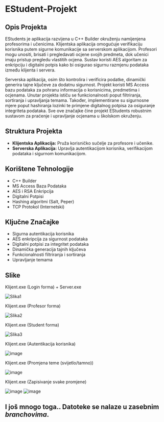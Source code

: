 # EStudent-Projekt

## Opis Projekta

EStudents je aplikacija razvijena u C++ Builder okruženju namijenjena profesorima i učenicima. Klijentska aplikacija omogućuje verifikaciju korisnika putem sigurne komunikacije sa serverskom aplikacijom. Profesori mogu unositi, brisati i pregledavati ocjene svojih predmeta, dok učenici imaju pristup pregledu vlastitih ocjena. Sustav koristi AES algoritam za enkripciju i digitalni potpis kako bi osigurao sigurnu razmjenu podataka između klijenta i servera.

Serverska aplikacija, osim što kontrolira i verificira podatke, dinamički generira tajne ključeve za dodatnu sigurnost. Projekt koristi MS Access bazu podataka za pohranu informacija o korisnicima, predmetima i ocjenama. Unutar projekta ističu se funkcionalnosti poput filtriranja, sortiranja i upravljanja temama. Također, implementirane su sigurnosne mjere poput hashiranja lozinki te primjene digitalnog potpisa za osiguranje integriteta podataka. Sve ove značajke čine projekt EStudents robustnim sustavom za praćenje i upravljanje ocjenama u školskom okruženju.

## Struktura Projekta

- **Klijentska Aplikacija:** Pruža korisničko sučelje za profesore i učenike.
- **Serverska Aplikacija:** Upravlja autentikacijom korisnika, verifikacijom podataka i sigurnom komunikacijom.

## Korištene Tehnologije

- C++ Builder
- MS Access Baza Podataka
- AES i RSA Enkripcija
- Digitalni Potpisi
- Hashing algoritmi (Salt, Peper)
- TCP Protokol (Internetski)

## Ključne Značajke

- Sigurna autentikacija korisnika
- AES enkripcija za sigurnost podataka
- Digitalni potpisi za integritet podataka
- Dinamička generacija tajnih ključeva
- Funkcionalnosti filtriranja i sortiranja
- Upravljanje temama

## Slike

Klijent.exe (Login forma) + Server.exe

![Slika1](https://github.com/AnteDev00/EStudent-Projekt/assets/151842550/1c7345b3-a1fc-4fcb-8043-3d16a08f2046)


Klijent.exe (Profesor forma)

![Slika2](https://github.com/AnteDev00/EStudent-Projekt/assets/151842550/dc4c0e8b-fe57-4b64-ad86-e295711785df)


Klijent.exe (Student forma)

![Slika3](https://github.com/AnteDev00/EStudent-Projekt/assets/151842550/4bbdfb79-c6d4-48f9-817d-6baeb1b0ce52)


Klijent.exe (Autentikacija korisnika)

![image](https://github.com/AnteDev00/EStudent-Projekt/assets/151842550/bfd82a67-ab26-4a32-94ca-53d8aba58b08)


Klijent.exe (Promjena teme (svijetlo/tamno))

![image](https://github.com/AnteDev00/EStudent-Projekt/assets/151842550/ffaa48aa-ee31-4ddb-b758-27da8080e180)


Klijent.exe (Zapisivanje svake promjene)

![image](https://github.com/AnteDev00/EStudent-Projekt/assets/151842550/a74dfc76-68ab-468a-9e0d-f753d8b3fc6f)
![image](https://github.com/AnteDev00/EStudent-Projekt/assets/151842550/2ccc631f-06a6-4513-ab01-aaa683ea9d09)

## I još mnogo toga.. Datoteke se nalaze u zasebnim _branchovima_.

